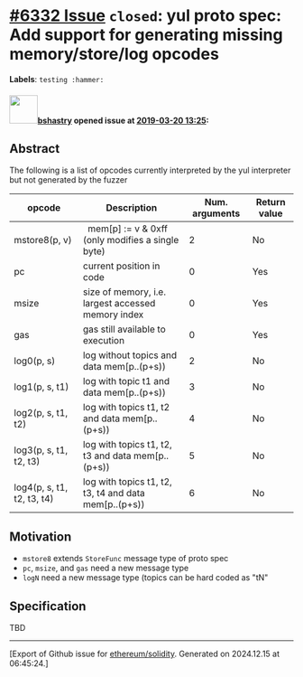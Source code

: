# [\#6332 Issue](https://github.com/ethereum/solidity/issues/6332) `closed`: yul proto spec: Add support for generating missing memory/store/log opcodes
**Labels**: `testing :hammer:`


#### <img src="https://avatars.githubusercontent.com/u/2388185?v=4" width="50">[bshastry](https://github.com/bshastry) opened issue at [2019-03-20 13:25](https://github.com/ethereum/solidity/issues/6332):

## Abstract

The following is a list of opcodes currently interpreted by the yul interpreter but not generated by the fuzzer

| opcode  | Description | Num. arguments | Return value |
| ------------- | ------------- |-----------------------|-------------------|
| mstore8(p, v) |   mem[p] := v & 0xff (only modifies a single byte) | 2 | No |
| pc | current position in code | 0 | Yes |
| msize | size of memory, i.e. largest accessed memory index | 0 | Yes |
| gas | gas still available to execution | 0 | Yes |
| log0(p, s) | 	log without topics and data mem[p..(p+s)) | 2 | No |
| log1(p, s, t1)	| log with topic t1 and data mem[p..(p+s)) | 3 | No |
| log2(p, s, t1, t2) |	log with topics t1, t2 and data mem[p..(p+s)) | 4 | No |
| log3(p, s, t1, t2, t3) |	log with topics t1, t2, t3 and data mem[p..(p+s)) | 5 | No |
| log4(p, s, t1, t2, t3, t4) |	log with topics t1, t2, t3, t4 and data mem[p..(p+s)) | 6 | No |

## Motivation

- `mstore8` extends `StoreFunc` message type of proto spec
- `pc`, `msize`, and `gas` need a new message type
- `logN` need a new message type (topics can be hard coded as "tN"

## Specification

TBD




-------------------------------------------------------------------------------



[Export of Github issue for [ethereum/solidity](https://github.com/ethereum/solidity). Generated on 2024.12.15 at 06:45:24.]
